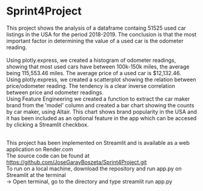 # Sprint4Project
This project shows the analysis of a dataframe containg 51525 used car listings in the USA for the period 2018-2019.
The conclusion is that the most important factor in determining the value of a used car is the odometer reading.<br><br>
Using plotly.express, we created a histogram of odometer readings, showing that most used cars have between 100k-150k miles, the average being 115,553.46 miles. The average price of a used car is $12,132.46.<br>
Using plotly.express, we created a scatterplot showing the relation between price/odometer reading. The tendency is a clear inverse correlation between price and odometer readings.<br>
Using Feature Engineering we created a function to extract the car maker brand from the 'model' column and created a bar chart showing the counts by car maker, using Altair. This chart shows brand popularity in the USA and it has been included as an optional feature in the app which can be accesed by clicking a Streamlit checkbox.<br><br>

This project has been implemented on Streamlit and is available as a web application on Render.com<br>
The source code can be found at https://github.com/JoseGarayBoszeta/Sprint4Project.git<br>
To run on a local machine, download the repository and run app.py on Streamlit at the terminal<br>
-> Open terminal, go to the directory and type streamlit run app.py<br><br>